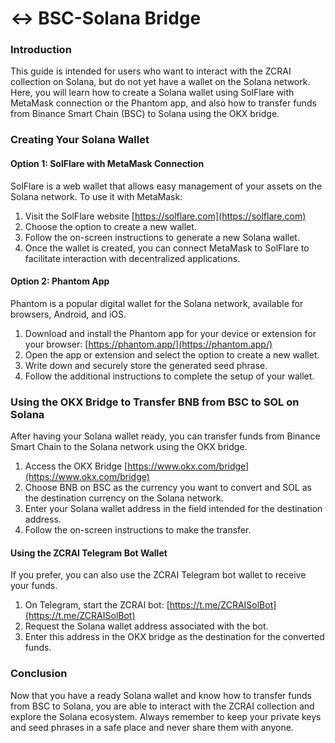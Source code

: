 # ↔️ BSC-Solana Bridge

### Introduction

This guide is intended for users who want to interact with the ZCRAI collection on Solana, but do not yet have a wallet on the Solana network. Here, you will learn how to create a Solana wallet using SolFlare with MetaMask connection or the Phantom app, and also how to transfer funds from Binance Smart Chain (BSC) to Solana using the OKX bridge.

### Creating Your Solana Wallet

#### Option 1: SolFlare with MetaMask Connection

SolFlare is a web wallet that allows easy management of your assets on the Solana network. To use it with MetaMask:

1. Visit the SolFlare website [https://solflare.com](https://solflare.com)
2. Choose the option to create a new wallet.
3. Follow the on-screen instructions to generate a new Solana wallet.
4. Once the wallet is created, you can connect MetaMask to SolFlare to facilitate interaction with decentralized applications.

#### Option 2: Phantom App

Phantom is a popular digital wallet for the Solana network, available for browsers, Android, and iOS.

1. Download and install the Phantom app for your device or extension for your browser: [https://phantom.app/](https://phantom.app/)
2. Open the app or extension and select the option to create a new wallet.
3. Write down and securely store the generated seed phrase.
4. Follow the additional instructions to complete the setup of your wallet.

### Using the OKX Bridge to Transfer BNB from BSC to SOL on Solana

After having your Solana wallet ready, you can transfer funds from Binance Smart Chain to the Solana network using the OKX bridge.

1. Access the OKX Bridge [https://www.okx.com/bridge](https://www.okx.com/bridge)
2. Choose BNB on BSC as the currency you want to convert and SOL as the destination currency on the Solana network.
3. Enter your Solana wallet address in the field intended for the destination address.
4. Follow the on-screen instructions to make the transfer.

#### Using the ZCRAI Telegram Bot Wallet

If you prefer, you can also use the ZCRAI Telegram bot wallet to receive your funds.

1. On Telegram, start the ZCRAI bot: [https://t.me/ZCRAISolBot](https://t.me/ZCRAISolBot)
2. Request the Solana wallet address associated with the bot.
3. Enter this address in the OKX bridge as the destination for the converted funds.

### Conclusion

Now that you have a ready Solana wallet and know how to transfer funds from BSC to Solana, you are able to interact with the ZCRAI collection and explore the Solana ecosystem. Always remember to keep your private keys and seed phrases in a safe place and never share them with anyone.

